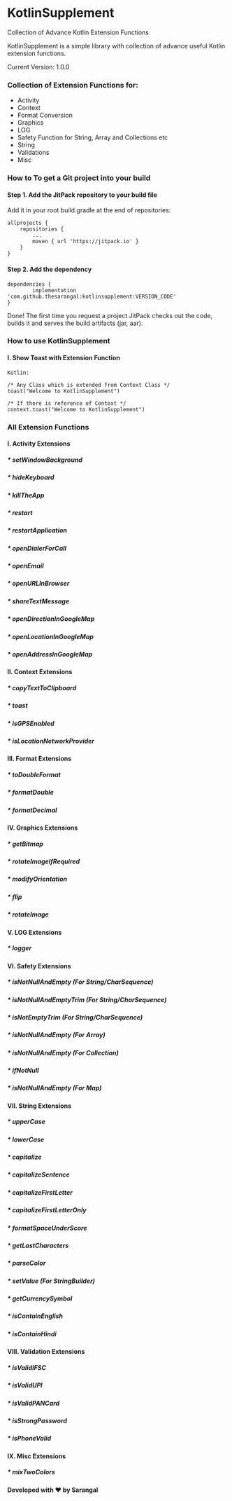 # KotlinSupplement
Collection of Advance Kotlin Extension Functions

KotlinSupplement is a simple library with collection of advance useful Kotlin extension functions.


Current Version: 1.0.0

### Collection of Extension Functions for:

- Activity
- Context
- Format Conversion
- Graphics
- LOG
- Safety Function for String, Array and Collections etc
- String
- Validations
- Misc

### How to To get a Git project into your build

#### Step 1. Add the JitPack repository to your build file

Add it in your root build.gradle at the end of repositories:

	allprojects {
		repositories {
			...
			maven { url 'https://jitpack.io' }
		}
	}

#### Step 2. Add the dependency

	dependencies {
	        implementation 'com.github.thesarangal:kotlinsupplement:VERSION_CODE'
	}

Done! The first time you request a project JitPack checks out the code, builds it and serves the build artifacts (jar, aar).

### How to use KotlinSupplement
#### I. Show Toast with Extension Function

    Kotlin:

    /* Any Class which is extended from Context Class */
    toast("Welcome to KotlinSupplement")

    /* If there is reference of Context */
    context.toast("Welcome to KotlinSupplement")

### All Extension Functions
#### I. Activity Extensions
##### * setWindowBackground
##### * hideKeyboard
##### * killTheApp
##### * restart
##### * restartApplication
##### * openDialerForCall
##### * openEmail
##### * openURLInBrowser
##### * shareTextMessage
##### * openDirectionInGoogleMap
##### * openLocationInGoogleMap
##### * openAddressInGoogleMap

#### II. Context Extensions
##### * copyTextToClipboard
##### * toast
##### * isGPSEnabled
##### * isLocationNetworkProvider

#### III. Format Extensions
##### * toDoubleFormat
##### * formatDouble
##### * formatDecimal

#### IV. Graphics Extensions
##### * getBitmap
##### * rotateImageIfRequired
##### * modifyOrientation
##### * flip
##### * rotateImage

#### V. LOG Extensions
##### * logger

#### VI. Safety Extensions
##### * isNotNullAndEmpty (For String/CharSequence)
##### * isNotNullAndEmptyTrim (For String/CharSequence)
##### * isNotEmptyTrim (For String/CharSequence)
##### * isNotNullAndEmpty (For Array)
##### * isNotNullAndEmpty (For Collection)
##### * ifNotNull
##### * isNotNullAndEmpty  (For Map)

#### VII. String Extensions
##### * upperCase
##### * lowerCase
##### * capitalize
##### * capitalizeSentence
##### * capitalizeFirstLetter
##### * capitalizeFirstLetterOnly
##### * formatSpaceUnderScore
##### * getLastCharacters
##### * parseColor
##### * setValue (For StringBuilder)
##### * getCurrencySymbol
##### * isContainEnglish
##### * isContainHindi

#### VIII. Validation Extensions
##### * isValidIFSC
##### * isValidUPI
##### * isValidPANCard
##### * isStrongPassword
##### * isPhoneValid

#### IX. Misc Extensions
##### * mixTwoColors



#### Developed with ❤ by Sarangal
